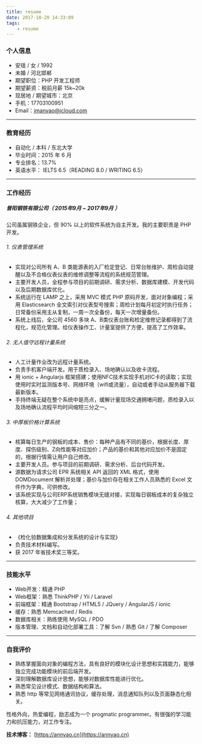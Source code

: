 ```yaml
---
title: resume
date: 2017-10-20 14:33:09
tags:
    - resume
---
```

### 个人信息

 - 安瑶 / 女 / 1992 
 - 未婚 / 河北邯郸
 - 期望职位：PHP 开发工程师
 - 期望薪资：税前月薪 15k~20k
 - 现居地 / 期望城市：北京
 - 手机：17703100951
 - Email：imanyao@icloud.com
<!-- more -->
---

### 教育经历

- 自动化 / 本科 / 东北大学
- 毕业时间：2015 年 6 月
- 专业排名：13.7%
- 英语水平： IELTS 6.5（READING 8.0 / WRITING 6.5）

---

### 工作经历

##### 普阳钢铁有限公司（ 2015年9月 ~ 2017年9月 ）

公司虽属钢铁企业，但 90% 以上的软件系统为自主开发。我的主要职责是 PHP 开发。

###### 1. 仪表管理系统

- 实现对公司所有 A、B 类能源表的入厂检定登记、日常台账维护、周检自动提醒以及不合格仪表仪表的维修调整等流程的系统规范管理。
- 主要开发人员，全程参与项目的前期调研、需求分析、数据库建模、开发代码以及后期数据库优化。
- 系统运行在 LAMP 之上，采用 MVC 模式 PHP 原码开发，面对对象编程；采用 Elasticsearch 全文索引对仪表型号搜索；周检计划每月初定时执行任务；日常备份采用主从复制，一周一次全备份，每天一次增量备份。
- 系统上线后，全公司 4560 多块 A、B类仪表台账和检定维修记录都得到了流程化，规范化管理。给仪表操作工、计量室提供了方便，提高了工作效率。

###### 2. 无人值守远程计量系统

- 人工计量作业改为远程计量系统。
- 负责手机客户端开发。用于质检录入、场地确认以及收卡流程。
- 用 ionic + Angularjs 框架搭建；使用NFC技术实现手机对IC卡的读取；实现使用时实时监测版本号、网络环境（wifi或流量），自动或者手动从服务器下载最新版本。
- 手持终端无疑在整个系统中是亮点，缓解计量现场交通拥堵问题，质检录入以及场地确认流程平均时间缩短三分之一。

###### 3. 中厚板价格计算系统

- 核算每日生产的钢板的成本、售价：每种产品有不同的基价，根据长度、厚度、探伤级别、Z向性能等对应加价；产品的基价和其他对应加价不是固定的，根据行情需让用户自己修改。
- 主要开发人员。参与项目的前期调研、需求分析、后台代码开发。
- 源数据为请求公司 EPR 系统相关 API 返回的 XML 格式，使用 DOMDocument 解析并处理；基价与加价存在相关工作人员熟悉的 Excel 文件作为字典，可供修改。
- 该系统实现与公司ERP系统销售模块无缝对接，实现每日钢板成本的复杂独立核算，大大减少了工作量；

###### 4. 其他项目

- 《检化验数据集成和分发系统的设计与实现》
- 负责技术材料编写。
- 获 2017 年省技术奖三等奖。

---

### 技能水平

- Web开发：精通 PHP 
- Web框架：熟悉 ThinkPHP / Yii / Laravel
- 前端框架：精通 Bootstrap / HTML5 / JQuery / AngularJS / ionic
- 缓存：熟悉 Memcached / Redis
- 数据库相关：熟练使用 MySQL / PDO 
- 版本管理、文档和自动化部署工具：了解 Svn / 熟悉 Git / 了解 Composer

---

### 自我评价

- 熟练掌握面向对象的编程方法，具有良好的模块化设计思想和实践能力，能够独立完成功能模块的前后端开发。
- 深刻理解数据库设计思想，能够对数据库性能进行优化。
- 熟悉常见设计模式、数据结构和算法。
- 熟悉 http 等常见网络通讯协议，缓存处理，消息通知队列以及页面静态化相关。

性格外向，热爱编程，励志成为一个 progmatic programmer。有很强的学习能力和抗压能力，对工作专注。

**技术博客：** [https://annyao.cn](https://annyao.cn)